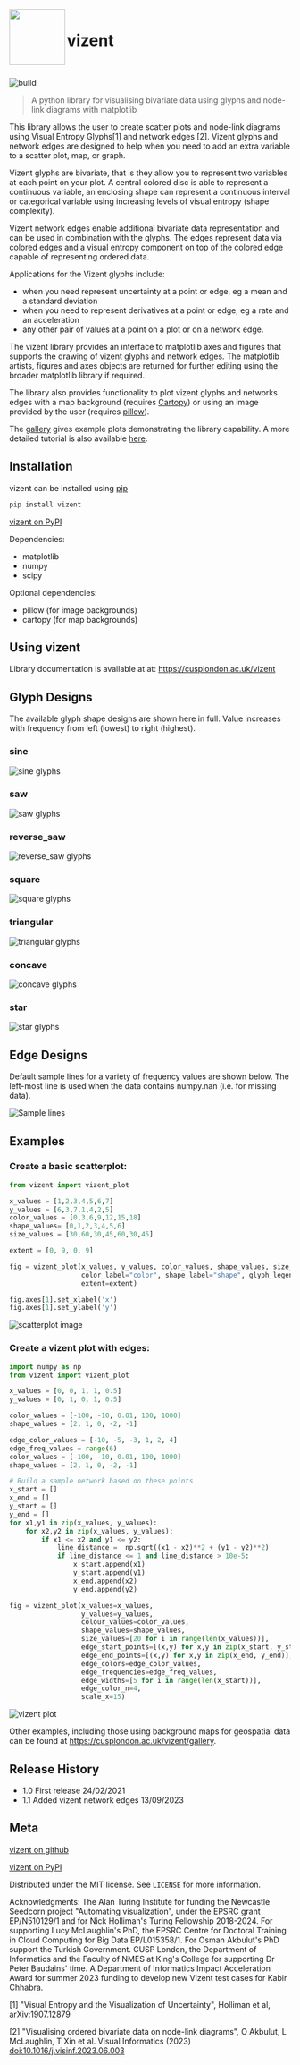 <img align="left" width="100" height="100" src="https://github.com/cusp-london/vizent/raw/main/docs/_static/vizent_logo_thumbnail.png">

# vizent

<br/>   
 
![build](https://github.com/cusp-london/vizent/actions/workflows/unit-tests-minimal.yml/badge.svg)

> A python library for visualising bivariate data using glyphs and node-link diagrams with matplotlib

This library allows the user to create scatter plots and node-link diagrams using Visual Entropy Glyphs[1] and network edges [2]. Vizent glyphs and network edges are designed to help when you need to add an extra variable to a scatter plot, map, or graph.

Vizent glyphs are bivariate, that is they allow you to represent two variables at each point on your plot. A central colored disc is able to represent a continuous variable, an enclosing shape can represent a continuous interval or categorical variable using increasing levels of visual entropy (shape complexity). 

Vizent network edges enable additional bivariate data representation and can be used in combination with the glyphs. The edges represent data via colored edges and a visual entropy component on top of the colored edge capable of representing ordered data.

Applications for the Vizent glyphs include: 
* when you need represent uncertainty at a point or edge, eg a mean and a standard deviation
* when you need to represent derivatives at a point or edge, eg a rate and an acceleration
* any other pair of values at a point on a plot or on a network edge.

The vizent library provides an interface to matplotlib axes and figures that supports the drawing of vizent glyphs and network edges. The matplotlib artists, figures and axes objects are returned for further editing using the broader matplotlib library if required.

The library also provides functionality to plot vizent glyphs and networks edges with a map background (requires [Cartopy](https://scitools.org.uk/cartopy/docs/latest/)) or using an image provided by the user (requires [pillow](https://pillow.readthedocs.io/en/stable/)).

The [gallery](docs/_build/gallery.html) gives example plots demonstrating the library capability. A more detailed tutorial is also available [here](https://medium.com/nightingale/rising-or-falling-visualizing-the-trends-in-the-daily-covid-19-situation-e5ae3044fcef).


## Installation

vizent can be installed using [pip](https://pip.pypa.io/en/stable/)

```sh
pip install vizent
```
[vizent on PyPI](https://pypi.org/project/vizent)

Dependencies:
* matplotlib
* numpy
* scipy

Optional dependencies:
* pillow (for image backgrounds)
* cartopy (for map backgrounds)


## Using vizent

Library documentation is available at at: https://cusplondon.ac.uk/vizent

## Glyph Designs

The available glyph shape designs are shown here in full. Value increases with frequency from left (lowest) to right (highest).

### sine
![sine glyphs](https://github.com/cusp-london/vizent/raw/main/docs/_static/glyphs/sine.png "sine glyphs")
### saw
![saw glyphs](https://github.com/cusp-london/vizent/raw/main/docs/_static/glyphs/saw.png "saw glyphs")
### reverse_saw
![reverse_saw glyphs](https://github.com/cusp-london/vizent/raw/main/docs/_static/glyphs/reverse_saw.png "reverse_saw glyphs")
### square
![square glyphs](https://github.com/cusp-london/vizent/raw/main/docs/_static/glyphs/square.png "square glyphs")
### triangular
![triangular glyphs](https://github.com/cusp-london/vizent/raw/main/docs/_static/glyphs/triangular.png "triangular glyphs")
### concave
![concave glyphs](https://github.com/cusp-london/vizent/raw/main/docs/_static/glyphs/concave.png "concave glyphs")
### star
![star glyphs](https://github.com/cusp-london/vizent/raw/main/docs/_static/glyphs/star.png "star glyphs")

## Edge Designs

Default sample lines for a variety of frequency values are shown below. The left-most line is used when the data contains numpy.nan (i.e. for missing data).

![Sample lines](https://github.com/cusp-london/vizent/raw/main/docs/_static/lines_sample.png)


## Examples

### Create a basic scatterplot:

```python
from vizent import vizent_plot

x_values = [1,2,3,4,5,6,7]
y_values = [6,3,7,1,4,2,5]
color_values = [0,3,6,9,12,15,18]
shape_values= [0,1,2,3,4,5,6]
size_values = [30,60,30,45,60,30,45]

extent = [0, 9, 0, 9]

fig = vizent_plot(x_values, y_values, color_values, shape_values, size_values,
                  color_label="color", shape_label="shape", glyph_legend_title='Legend',
                  extent=extent)

fig.axes[1].set_xlabel('x')
fig.axes[1].set_ylabel('y')
```
![scatterplot image](https://github.com/cusp-london/vizent/raw/main/docs/_build/_images/gallery-basic-scatterplot_1_1.png "scatterplot image")


### Create a vizent plot with edges:

```python
import numpy as np
from vizent import vizent_plot

x_values = [0, 0, 1, 1, 0.5]
y_values = [0, 1, 0, 1, 0.5]

color_values = [-100, -10, 0.01, 100, 1000]
shape_values = [2, 1, 0, -2, -1]

edge_color_values = [-10, -5, -3, 1, 2, 4]
edge_freq_values = range(6)
color_values = [-100, -10, 0.01, 100, 1000]
shape_values = [2, 1, 0, -2, -1]

# Build a sample network based on these points
x_start = []
x_end = []
y_start = []
y_end = []
for x1,y1 in zip(x_values, y_values):
    for x2,y2 in zip(x_values, y_values):
        if x1 <= x2 and y1 <= y2:
            line_distance =  np.sqrt((x1 - x2)**2 + (y1 - y2)**2)
            if line_distance <= 1 and line_distance > 10e-5:
                x_start.append(x1)
                y_start.append(y1)
                x_end.append(x2)
                y_end.append(y2)

fig = vizent_plot(x_values=x_values,
                  y_values=y_values,
                  colour_values=color_values,
                  shape_values=shape_values,
                  size_values=[20 for i in range(len(x_values))],
                  edge_start_points=[(x,y) for x,y in zip(x_start, y_start)],
                  edge_end_points=[(x,y) for x,y in zip(x_end, y_end)],
                  edge_colors=edge_color_values,
                  edge_frequencies=edge_freq_values,
                  edge_widths=[5 for i in range(len(x_start))],
                  edge_color_n=4,
                  scale_x=15)
```
![vizent plot](https://github.com/cusp-london/vizent/raw/main/docs/_build/_images/vizent_plot_with_edges_test.png "vizent plot")


Other examples, including those using background maps for geospatial data can be found at https://cusplondon.ac.uk/vizent/gallery.

## Release History

* 1.0 First release 24/02/2021
* 1.1 Added vizent network edges 13/09/2023

## Meta

[vizent on github](https://github.com/cusp-london/vizent)

[vizent on PyPI](https://pypi.org/project/vizent)

Distributed under the MIT license. See ``LICENSE`` for more information.

Acknowledgments:  The Alan Turing Institute for funding the Newcastle Seedcorn project "Automating visualization", under the EPSRC grant EP/N510129/1 and for Nick Holliman's Turing Fellowship 2018-2024. For supporting Lucy McLaughlin's PhD, the EPSRC Centre for Doctoral Training in Cloud Computing for Big Data EP/L015358/1. For Osman Akbulut's PhD support the Turkish Government. CUSP London, the Department of Informatics and the Faculty of NMES at King's College for supporting Dr Peter Baudains' time.  A Department of Informatics Impact Acceleration Award for summer 2023 funding to develop new Vizent test cases for Kabir Chhabra.

[1] "Visual Entropy and the Visualization of Uncertainty", Holliman et al, arXiv:1907.12879

[2] "Visualising ordered bivariate data on node-link diagrams", O Akbulut, L McLaughlin, T Xin et al. Visual Informatics (2023) [doi:10.1016/j.visinf.2023.06.003](https://doi.org/10.1016/j.visinf.2023.06.003)